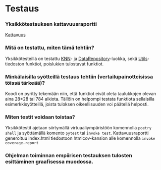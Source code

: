 # Testaus

### Yksikkötestauksen kattavuusraportti

[Kattavuus](https://app.codecov.io/gh/yuzamonkey/NumeroidenTunnistus)

### Mitä on testattu, miten tämä tehtiin?

Yksikkötesteillä on testattu [KNN](https://github.com/yuzamonkey/NumeroidenTunnistus/blob/main/src/services/knn.py)- ja [DataRepository](https://github.com/yuzamonkey/NumeroidenTunnistus/blob/main/src/repositories/data_repository.py)-luokka, sekä [Utils](https://github.com/yuzamonkey/NumeroidenTunnistus/blob/main/src/utils/utils.py)-tiedoston funktiot, poislukien tulostavat funktiot.

### Minkälaisilla syötteillä testaus tehtiin (vertailupainotteisissa töissä tärkeää)?

Koodi on pyritty tekemään niin, että funktiot eivät oleta taulukkojen olevan aina 28*28 tai 784 alkiota. Tällöin on helpompi testata funktiota sellaisilla esimerkkisyötteillä, joista tuloksen oikeellisuuden voi päätellä helposti.

### Miten testit voidaan toistaa?

Yksikkötestit ajetaan siirtymällä virtuaaliympäristöön komennolla `poetry shell` ja syöttämällä komento `pytest` tai `invoke test`. Kattavuusraportti generoituu index.html tiedostoon htmlcov-kansion alle komennolla `invoke coverage-report`

### Ohjelman toiminnan empiirisen testauksen tulosten esittäminen graafisessa muodossa.



